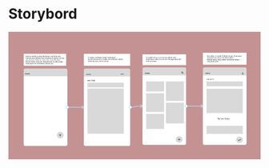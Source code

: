 # Storybord

![image alt](https://github.com/Nadia415/Nanotes/blob/main/Untitled%20-%20Figma%2009_11_2024%2000_01_59%20(2).png?raw=true)
